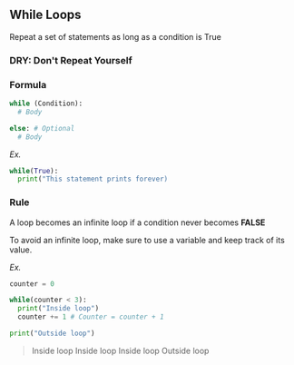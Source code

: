 ## While Loops

Repeat a set of statements as long as a condition is True

### DRY: Don't Repeat Yourself

### Formula
```python
while (Condition):
  # Body

else: # Optional
  # Body
```

*Ex.*
```python
while(True):
  print("This statement prints forever)
```

### Rule

A loop becomes an infinite loop if a condition never becomes __FALSE__

To avoid an infinite loop, make sure to use a variable and keep track of its value.

*Ex.*

```python
counter = 0

while(counter < 3):
  print("Inside loop")
  counter += 1 # Counter = counter + 1

print("Outside loop")
```

> Inside loop
> Inside loop
> Inside loop
> Outside loop

